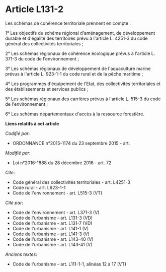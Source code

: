 # Article L131-2

Les schémas de cohérence territoriale prennent en compte : 

1° Les objectifs du schéma régional d'aménagement, de développement durable et d'égalité des territoires prévu à l'article L.
4251-3 du code général des collectivités territoriales ; 

2° Les schémas régionaux de cohérence écologique prévus à l'article L. 371-3 du code de l'environnement ; 

3° Les schémas régionaux de développement de l'aquaculture marine prévus à l'article L. 923-1-1 du code rural et de la pêche
maritime ; 

4° Les programmes d'équipement de l'Etat, des collectivités territoriales et des établissements et services publics ; 

5° Les schémas régionaux des carrières prévus à l'article L. 515-3 du code de l'environnement ; 

6° Les schémas départementaux d'accès à la ressource forestière.

**Liens relatifs à cet article**

_Codifié par_:

  - ORDONNANCE n°2015-1174 du 23 septembre 2015 - art.

_Modifié par_:

  - Loi n°2016-1888 du 28 décembre 2016 - art. 72

_Cite_:

  - Code général des collectivités territoriales - art. L4251-3
  - Code rural - art. L923-1-1
  - Code de l'environnement - art. L515-3 (VT)

_Cité par_:

  - Code de l'environnement - art. L371-3 (V)
  - Code de l'urbanisme - art. L131-3 (VD)
  - Code de l'urbanisme - art. L131-7 (VD)
  - Code de l'urbanisme - art. L141-1 (V)
  - Code de l'urbanisme - art. L141-3 (V)
  - Code de l'urbanisme - art. L143-40 (V)
  - Code de l'urbanisme - art. L143-41 (V)

_Anciens textes_:

  - Code de l'urbanisme - art. L111-1-1, alinéas 12 à 17 (VT)
